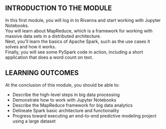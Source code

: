 
## INTRODUCTION TO THE MODULE

In this first module, you will log in to Rivanna and start working with Jupyter Notebooks.  
You will learn about MapReduce, which is a framework for working with massive data sets in a distributed architecture.  
Next, you'll learn the basics of Apache Spark, such as the use cases it solves and how it works.  
Finally, you will see some PySpark code in action, including a short application that does a word count on text.


## LEARNING OUTCOMES

At the conclusion of this module, you should be able to:

- Describe the high-level steps in big data processing
- Demonstrate how to work with Jupyter Notebooks
- Describe the MapReduce framework for big data analytics
- Delineate Spark basic architecture and functionality
- Progress toward executing an end-to-end predictive modeling project using a large dataset
